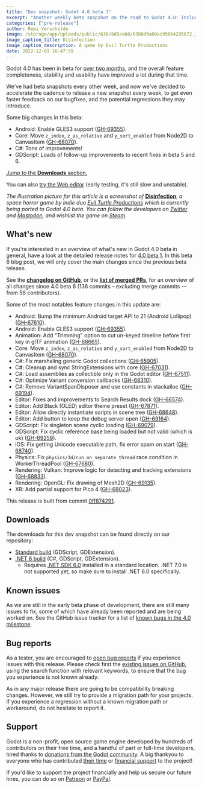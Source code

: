 ```yaml
---
title: "Dev snapshot: Godot 4.0 beta 7"
excerpt: "Another weekly beta snapshot on the road to Godot 4.0! Includes Android GLES3 support, Z index and Y sort are now available in Controls, and both C# and GDScript got a ton of fixes."
categories: ["pre-release"]
author: Rémi Verschelde
image: /storage/app/uploads/public/638/8d9/a60/6388d9a60ac95864295672.jpg
image_caption_title: Disinfection
image_caption_description: A game by Evil Turtle Productions
date: 2022-12-01 16:47:59
---
```


Godot 4.0 has been in beta for [over two months](/article/dev-snapshot-godot-4-0-beta-1), and the overall feature completeness, stability and usability have improved a lot during that time.

We've had beta snapshots every other week, and now we've decided to accelerate the cadence to release a new snapshot every week, to get even faster feedback on our bugfixes, and the potential regressions they may introduce.

Some big changes in this beta:
- Android: Enable GLES3 support ([GH-69355](https://github.com/godotengine/godot/pull/69355)).
- Core: Move `z_index`, `z_as_relative` and `y_sort_enabled` from Node2D to CanvasItem ([GH-68070](https://github.com/godotengine/godot/pull/68070)).
- C#: Tons of improvements!
- GDScript: Loads of follow-up improvements to recent fixes in beta 5 and 6.

[Jump to the **Downloads** section.](#downloads)

You can also [try the Web editor](https://editor.godotengine.org/releases/4.0.beta7/godot.editor.html) (early testing, it's still slow and unstable).

*The illustration picture for this article is a screenshot of* [**Disinfection**](https://store.steampowered.com/app/1921130/Disinfection/), *a space horror game by indie duo [Evil Turtle Productions](https://twitter.com/EvilTurtleGames) which is currently being ported to Godot 4.0 beta. You can follow the developers on [Twitter](https://twitter.com/EvilTurtleGames) and [Mastodon](https://mastodon.gamedev.place/@evilturtle), and wishlist the game on [Steam](https://store.steampowered.com/app/1921130/Disinfection/).*

## What's new

If you're interested in an overview of what's new in Godot 4.0 beta in general, have a look at the detailed release notes for [4.0 beta 1](/article/dev-snapshot-godot-4-0-beta-1). In this beta 6 blog post, we will only cover the main changes since the previous beta release.

See the [**changelog on GitHub**](https://github.com/godotengine/godot/compare/7f8ecffa56834dce3ccbd736738b613d51133dea...0ff8742919af72c7412e63ef0f646cb4e7bd7d8f), or the [**list of merged PRs**](https://github.com/godotengine/godot/pulls?q=is%3Apr+merged%3A2022-11-22..2022-11-30+is%3Amerged+sort%3Acreated-asc+milestone%3A4.0), for an overview of all changes since 4.0 beta 6 (136 commits – excluding merge commits ― from 56 contributors).

Some of the most notables feature changes in this update are:

- Android: Bump the minimum Android target API to 21 (Android Lollipop) ([GH-67610](https://github.com/godotengine/godot/pull/67610)).
- Android: Enable GLES3 support ([GH-69355](https://github.com/godotengine/godot/pull/69355)).
- Animation: Add "Trimming" option to cut un-keyed timeline before first key in glTF animation ([GH-68665](https://github.com/godotengine/godot/pull/68665)).
- Core: Move `z_index`, `z_as_relative` and `y_sort_enabled` from Node2D to CanvasItem ([GH-68070](https://github.com/godotengine/godot/pull/68070)).
- C#: Fix marshaling generic Godot collections ([GH-65905](https://github.com/godotengine/godot/pull/65905)).
- C#: Cleanup and sync StringExtensions with core ([GH-67031](https://github.com/godotengine/godot/pull/67031)).
- C#: Load assemblies as collectible only in the Godot editor ([GH-67511](https://github.com/godotengine/godot/pull/67511)).
- C#: Optimize Variant conversion callbacks ([GH-68310](https://github.com/godotengine/godot/pull/68310)).
- C#: Remove VariantSpanDisposer and use constants in stackalloc ([GH-69194](https://github.com/godotengine/godot/pull/69194)).
- Editor: Fixes and improvements to Search Results dock ([GH-66574](https://github.com/godotengine/godot/pull/66574)).
- Editor: Add Black (OLED) editor theme preset ([GH-67871](https://github.com/godotengine/godot/pull/67871)).
- Editor: Allow directly instantiate scripts in scene tree ([GH-68648](https://github.com/godotengine/godot/pull/68648)).
- Editor: Add button to keep the debug server open ([GH-69164](https://github.com/godotengine/godot/pull/69164)).
- GDScript: Fix singleton scene cyclic loading ([GH-69079](https://github.com/godotengine/godot/pull/69079)).
- GDScript: Fix cyclic reference base being loaded but not valid (which is ok) ([GH-69259](https://github.com/godotengine/godot/pull/69259)).
- iOS: Fix getting Unicode executable path, fix error spam on start ([GH-68740](https://github.com/godotengine/godot/pull/68740)).
- Physics: Fix `physics/3d/run_on_separate_thread` race condition in WorkerThreadPool ([GH-67680](https://github.com/godotengine/godot/pull/67680)).
- Rendering: Vulkan: Improve logic for detecting and tracking extensions ([GH-68833](https://github.com/godotengine/godot/pull/68833)).
- Rendering: OpenGL: Fix drawing of Mesh2D ([GH-69135](https://github.com/godotengine/godot/pull/69135)).
- XR: Add partial support for Pico 4 ([GH-68023](https://github.com/godotengine/godot/pull/68023)).

This release is built from commit [0ff874291](https://github.com/godotengine/godot/commit/0ff8742919af72c7412e63ef0f646cb4e7bd7d8f).

<a id="downloads"></a>
## Downloads

The downloads for this dev snapshot can be found directly on our repository:

* [Standard build](https://downloads.tuxfamily.org/godotengine/4.0/beta7/) (GDScript, GDExtension).
* [.NET 6 build](https://downloads.tuxfamily.org/godotengine/4.0/beta7/mono) (C#, GDScript, GDExtension).
  - Requires [.NET SDK 6.0](https://dotnet.microsoft.com/en-us/download/dotnet/6.0) installed in a standard location. .NET 7.0 is not supported yet, so make sure to install .NET 6.0 specifically.

## Known issues

As we are still in the early beta phase of development, there are still many issues to fix, some of which have already been reported and are being worked on. See the GitHub issue tracker for a list of [known bugs in the 4.0 milestone](https://github.com/godotengine/godot/issues?q=is%3Aissue+is%3Aopen+milestone%3A4.0+label%3Abug+).

## Bug reports

As a tester, you are encouraged to [open bug reports](https://github.com/godotengine/godot/issues) if you experience issues with this release. Please check first the [existing issues on GitHub](https://github.com/godotengine/godot/issues), using the search function with relevant keywords, to ensure that the bug you experience is not known already.

As in any major release there are going to be compatibility breaking changes. However, we still try to provide a migration path for your projects. If you experience a regression without a known migration path or workaround, do not hesitate to report it.

## Support

Godot is a non-profit, open source game engine developed by hundreds of contributors on their free time, and a handful of part or full-time developers, hired thanks to [donations from the Godot community](https://godotengine.org/donate). A big thankyou to everyone who has contributed [their time](https://github.com/godotengine/godot/blob/master/AUTHORS.md) or [financial support](https://github.com/godotengine/godot/blob/master/DONORS.md) to the project!

If you'd like to support the project financially and help us secure our future hires, you can do so on [Patreon](https://www.patreon.com/godotengine) or [PayPal](https://godotengine.org/donate).
